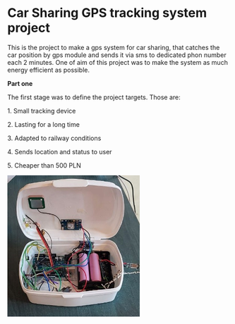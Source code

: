 <h1>Car Sharing GPS tracking system project</h1>

<p>This is the project to make a gps system for car sharing, that catches the car position by gps module and sends it via sms to dedicated phon number each 2 minutes. One of aim of this project was to make the system as much energy efficient as possible.</p>

<h><b>Part one</b></h> 

<p>The first stage was to define the project targets. Those are:</p>
<p> 1. Small tracking device</p>
<p> 2. Lasting for a long time</p>
<p> 3. Adapted to railway conditions</p>
<p> 4. Sends location and status to user</p>
<p> 5. Cheaper than 500 PLN</p>

<img src="images/insides.jpg" alt="Alt Text" width="300"/>
